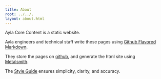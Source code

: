 ```yaml
---
title: About
root: ../../.
layout: about.html
---
```


Ayla Core Content is a static website.

Ayla engineers and technical staff write these pages using [Github Flavored Markdown](https://github.github.com/gfm/).

They store the pages on [github](https://github.com/), and generate the html site using [Metalsmith](http://www.metalsmith.io/). 

The [Style Guide](style-guide.html) ensures simplicity, clarity, and accuracy.